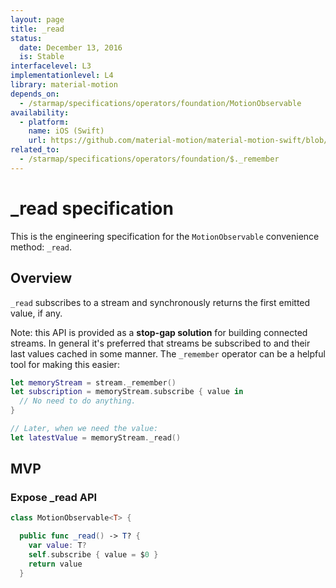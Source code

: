 ```yaml
---
layout: page
title: _read
status:
  date: December 13, 2016
  is: Stable
interfacelevel: L3
implementationlevel: L4
library: material-motion
depends_on:
  - /starmap/specifications/operators/foundation/MotionObservable
availability:
  - platform:
    name: iOS (Swift)
    url: https://github.com/material-motion/material-motion-swift/blob/develop/src/operators/foundation/_read.swift
related_to:
  - /starmap/specifications/operators/foundation/$._remember
---
```


# _read specification

This is the engineering specification for the `MotionObservable` convenience method: `_read`.

## Overview

`_read` subscribes to a stream and synchronously returns the first emitted value, if any.

Note: this API is provided as a **stop-gap solution** for building connected streams. In general
it's preferred that streams be subscribed to and their last values cached in some manner. The
`_remember` operator can be a helpful tool for making this easier:

```swift
let memoryStream = stream._remember()
let subscription = memoryStream.subscribe { value in
  // No need to do anything.
}

// Later, when we need the value:
let latestValue = memoryStream._read()
```

## MVP

### Expose _read API

```swift
class MotionObservable<T> {

  public func _read() -> T? {
    var value: T?
    self.subscribe { value = $0 }
    return value
  }
```
